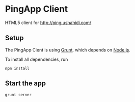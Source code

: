 PingApp Client
================

HTML5 client for http://ping.ushahidi.com/

Setup
-----

The PingApp Cient is using [Grunt](http://gruntjs.com/getting-started),
which depends on [Node.js](http://nodejs.org/).

To install all dependencies, run

```
npm install
```

Start the app
--------------

```
grunt server
````